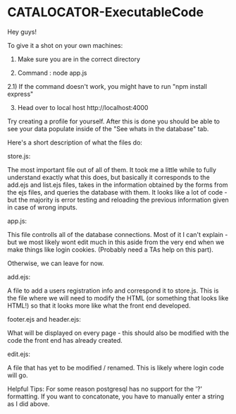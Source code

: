 # CATALOCATOR-ExecutableCode

Hey guys! 

To give it a shot on your own machines:

1) Make sure you are in the correct directory

2) Command : node app.js

2.1) If the command doesn't work, you might have to run "npm install express"

3) Head over to local host http://localhost:4000

Try creating a profile for yourself. After this is done you should be able to see your 
data populate inside of the "See whats in the database" tab.

Here's a short description of what the files do:

store.js:

The most important file out of all of them. It took me a little while to fully understand exactly what this does, but
basically it corresponds to the add.ejs and list.ejs files, takes in the information obtained by the forms from
the ejs files, and queries the database with them. It looks like a lot of code - but the majority is error testing
and reloading the previous information given in case of wrong inputs. 

app.js:

This file controlls all of the database connections. Most of it I can't explain - but we most likely wont edit much in this
aside from the very end when we make things like login cookies. (Probably need a TAs help on this part).

Otherwise, we can leave for now.

add.ejs:

A file to add a users registration info and correspond it to store.js. This is the file where we will need to modify the HTML
(or something that looks like HTML!) so that it looks more like what the front end developed.

footer.ejs and header.ejs:

What will be displayed on every page - this should also be modified with the code the front end has already created.

edit.ejs:

A file that has yet to be modified / renamed. This is likely where login code will go.

Helpful Tips:
For some reason postgresql has no support for the '?' formatting. If you want to concatonate, you have to manually enter a
string as I did above.
